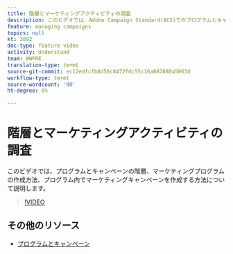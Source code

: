 ```yaml
---
title: 階層とマーケティングアクティビティの調査
description: このビデオでは、Adobe Campaign Standard(ACS)でのプログラムとキャンペーンの階層、マーケティングプログラムの作成方法、およびプログラム内でのマーケティングキャンペーンの作成方法を説明します。
feature: managing campaigns
topics: null
kt: 3892
doc-type: feature video
activity: Understand
team: WWFRE
translation-type: tm+mt
source-git-commit: ec12edfcfb8d56c8472fdc55c16a087880a5063d
workflow-type: tm+mt
source-wordcount: '80'
ht-degree: 6%

---
```



# 階層とマーケティングアクティビティの調査

このビデオでは、プログラムとキャンペーンの階層、マーケティングプログラムの作成方法、プログラム内でマーケティングキャンペーンを作成する方法について説明します。

>[!VIDEO](https://video.tv.adobe.com/v/18465?quality=12)

## その他のリソース

* [プログラムとキャンペーン](https://docs.adobe.com/content/help/en/campaign-standard/using/getting-started/marketing-plans/programs-and-campaigns.html)

